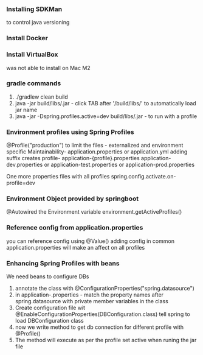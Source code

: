 

### Installing SDKMan
to control java versioning

### Install Docker

### Install VirtualBox
was not able to install on Mac M2

### gradle commands
1. ./gradlew clean build
2. java -jar build/libs/<jar-name>.jar - click TAB after '/build/libs/' to automatically load jar name
3. java -jar -Dspring.profiles.active=dev build/libs/<jar-name>.jar - to run with a profile

### Environment profiles using Spring Profiles
@Profile("production") to limit the files - externalized and environment specific
Maintainability-
application.properties or application.yml
adding suffix creates profile- application-{profile}.properties
application-dev.properties or application-test.properties or application-prod.properties

One more properties files with all profiles
spring.config.activate.on-profile=dev


### Environment Object provided by springboot
@Autowired the Environment variable
environment.getActiveProfiles()


### Reference config from application.properties
you can reference config using @Value()
adding config in common application.properties will make an affect on all profiles

### Enhancing Spring Profiles with beans
We need beans to configure DBs
1. annotate the class with @ConfigurationProperties("spring.datasource")
2. in application-.properties - match the property names after spring.datasource with private member variables in the class
3. Create configuration file wit @EnableConfigurationProperties(DBConfiguration.class) tell spring to load DBConfiguration class
4. now we write method to get db connection for different profile with @Profile()
5. The method will execute as per the profile set active when runing the jar file

